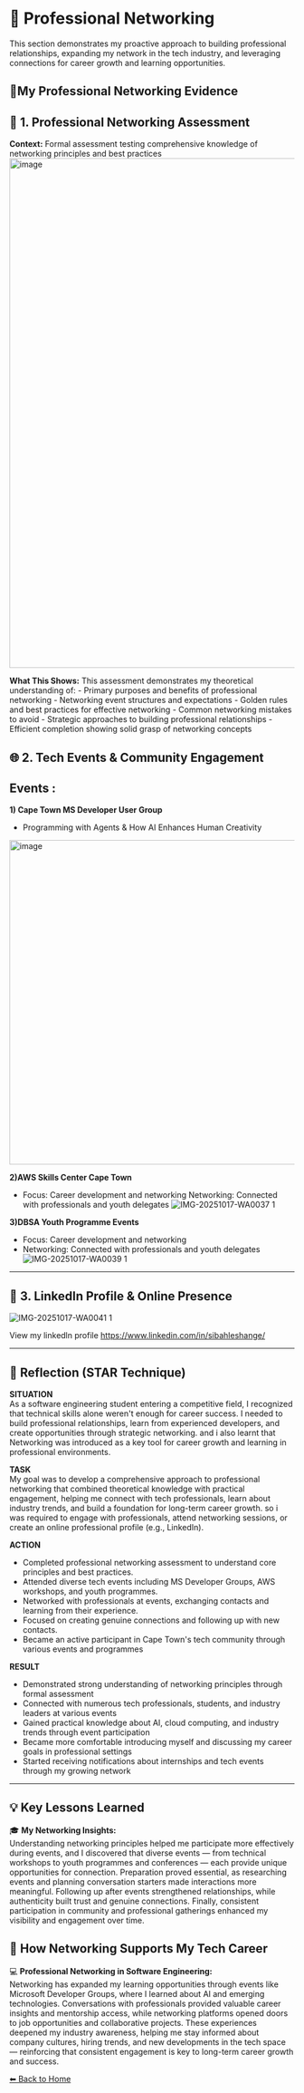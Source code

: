 # 🤝 Professional Networking
This section demonstrates my proactive approach to building professional relationships, expanding my network in the tech industry, and leveraging connections for career growth and learning opportunities.


## 📎My Professional Networking Evidence 

## 📝 1. Professional Networking Assessment
**Context:** Formal assessment testing comprehensive knowledge of networking principles and best practices
<img width="1834" height="900" alt="image" src="https://github.com/user-attachments/assets/1af60de8-a9e7-45e1-814b-79c785c891b7" />

 **What This Shows:** This assessment demonstrates my theoretical understanding of: - Primary purposes and benefits of professional networking - Networking event structures and expectations - Golden rules and best practices for effective networking - Common networking mistakes to avoid - Strategic approaches to building professional relationships - Efficient completion showing solid grasp of networking concepts 

## 🌐 2. Tech Events & Community Engagement
## Events :
**1) Cape Town MS Developer User Group**
- Programming with Agents & How AI Enhances Human Creativity
<img width="1280" height="573" alt="image" src="https://github.com/user-attachments/assets/389742b9-6003-4337-8a0c-bf06b41e6c8c" />

**2)AWS Skills Center Cape Town**
- Focus: Career development and networking
 Networking: Connected with professionals and youth delegates
![IMG-20251017-WA0037 1](https://github.com/user-attachments/assets/cf4be711-dd93-49ff-b54d-5c2908f87c50)

**3)DBSA Youth Programme Events**
- Focus: Career development and networking
- Networking: Connected with professionals and youth delegates
![IMG-20251017-WA0039 1](https://github.com/user-attachments/assets/2166a6ea-6f49-4ab9-8645-e5fb0a6873ab)
----

## 💼 3. LinkedIn Profile & Online Presence
![IMG-20251017-WA0041 1](https://github.com/user-attachments/assets/03f83158-a1a9-4a48-8434-f2e8cd7a92be)

View my linkedln profile https://www.linkedin.com/in/sibahleshange/

---

## 📝 Reflection (STAR Technique)

**SITUATION**  
As a software engineering student entering a competitive field, I recognized that technical skills alone weren't enough for career success. I needed to build professional relationships, learn from experienced developers, and create opportunities through strategic networking. and i also learnt that Networking was introduced as a key tool for career growth and learning in professional environments.

**TASK**  
My goal was to develop a comprehensive approach to professional networking that combined theoretical knowledge with practical engagement, helping me connect with tech professionals, learn about industry trends, and build a foundation for long-term career growth. so i was required to engage with professionals, attend networking sessions, or create an online professional profile (e.g., LinkedIn).

**ACTION**  
- Completed professional networking assessment to understand core principles and best practices.
- Attended diverse tech events including MS Developer Groups, AWS workshops, and youth programmes.
-  Networked with professionals at events, exchanging contacts and learning from their experience.
-  Focused on creating genuine connections and following up with new contacts.
-  Became an active participant in Cape Town's tech community through various events and programmes


**RESULT**  
-  Demonstrated strong understanding of networking principles through formal assessment
-  Connected with numerous tech professionals, students, and industry leaders at various events
-   Gained practical knowledge about AI, cloud computing, and industry trends through event participation
-   Became more comfortable introducing myself and discussing my career goals in professional settings
-   Started receiving notifications about internships and tech events through my growing network

  ---
  ## 💡 Key Lessons Learned


🎓 **My Networking Insights:**  
Understanding networking principles helped me participate more effectively during events, and I discovered that diverse events — from technical workshops to youth programmes and conferences — each provide unique opportunities for connection. Preparation proved essential, as researching events and planning conversation starters made interactions more meaningful. Following up after events strengthened relationships, while authenticity built trust and genuine connections. Finally, consistent participation in community and professional gatherings enhanced my visibility and engagement over time.

## 🔗 How Networking Supports My Tech Career


💻 **Professional Networking in Software Engineering:**  
Networking has expanded my learning opportunities through events like Microsoft Developer Groups, where I learned about AI and emerging technologies. Conversations with professionals provided valuable career insights and mentorship access, while networking platforms opened doors to job opportunities and collaborative projects. These experiences deepened my industry awareness, helping me stay informed about company cultures, hiring trends, and new developments in the tech space — reinforcing that consistent engagement is key to long-term career growth and success.
</div>


[⬅ Back to Home](./README.md)
